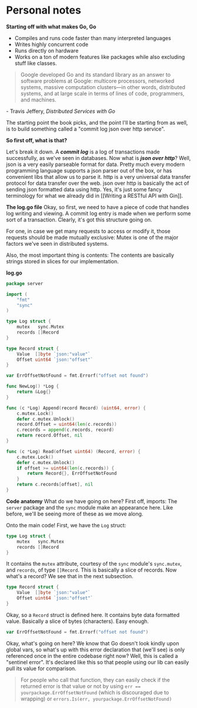# Personal notes

**Starting off with what makes Go, Go**

- Compiles and runs code faster than many interpreted languages
- Writes highly concurrent code
- Runs directly on hardware
- Works on a ton of modern features like packages while also excluding stuff like classes.

> Google developed Go and its standard library as an answer to software problems at Google: multicore processors, networked systems, massive computation clusters—in other words, distributed systems, and at large scale in terms of lines of code, programmers, and machines.

\- Travis Jeffery, *Distributed Services with Go*

The starting point the book picks, and the point I'll be starting from as well, is to build something called a "commit log json over http service".

**So first off, what is that?**

Let's break it down. A ***commit log*** is a log of transactions made successfully, as we've seen in databases.
Now what is ***json over http***? Well, json is a very easily parseable format for data. Pretty much every modern programming language supports a json parser out of the box, or has convenient libs that allow us to parse it. http is a very universal data transfer protocol for data transfer over the web. json over http is basically the act of sending json formatted data using http. Yes, it's just some fancy terminology for what we already did in [[Writing a RESTful API with Gin]].


**The log.go file**
Okay, so first, we need to have a piece of code that handles log writing and viewing. A commit log entry is made when we perform some sort of a transaction. Clearly, it's got this structure going on. 

For one, in case we get many requests to access or modify it, those requests should be made mutually exclusive: Mutex is one of the major factors we've seen in distributed systems.

Also, the most important thing is contents: The contents are basically strings stored in slices for our implementation.

**log.go**
```go
package server

import (
	"fmt"
	"sync"
)

type Log struct {
	mutex   sync.Mutex
	records []Record
}

type Record struct {
	Value  []byte `json:"value"`
	Offset uint64 `json:"offset"`
}

var ErrOffsetNotFound = fmt.Errorf("offset not found")

func NewLog() *Log {
	return &Log{}
}

func (c *Log) Append(record Record) (uint64, error) {
	c.mutex.Lock()
	defer c.mutex.Unlock()
	record.Offset = uint64(len(c.records))
	c.records = append(c.records, record)
	return record.Offset, nil
}

func (c *Log) Read(offset uint64) (Record, error) {
	c.mutex.Lock()
	defer c.mutex.Unlock()
	if offset >= uint64(len(c.records)) {
		return Record{}, ErrOffsetNotFound
	}
	return c.records[offset], nil
}
```

**Code anatomy**
What do we have going on here? First off, imports: The `server` package and the `sync` module make an appearance here. Like before, we'll be seeing more of these as we move along.

Onto the main code! First, we have the `Log` struct:
```go
type Log struct {
	mutex   sync.Mutex
	records []Record
}
```
It contains the `mutex` attribute, courtesy of the `sync` module's `sync.mutex`, and `records`, of type `[]Record`. This is basically a slice of records. Now what's a record? We see that in the next subsection.

```go
type Record struct {
	Value  []byte `json:"value"`
	Offset uint64 `json:"offset"`
}
```
Okay, so a `Record` struct is defined here. It contains byte data formatted value. Basically a slice of bytes (characters). Easy enough.

```go
var ErrOffsetNotFound = fmt.Errorf("offset not found")
```
Okay, what's going on here? We know that Go doesn't look kindly upon global vars, so what's up with this error declaration that (we'll see) is only referenced once in the entire codebase right now?
Well, this is called a "sentinel error". It's declared like this so that people using our lib can easily pull its value for comparison.

> For people who call that function, they can easily check if the returned error is that value or not by using `err == yourpackage.ErrOffsetNotFound` (which is discouraged due to wrapping) or `errors.Is(err, yourpackage.ErrOffsetNotFound)`